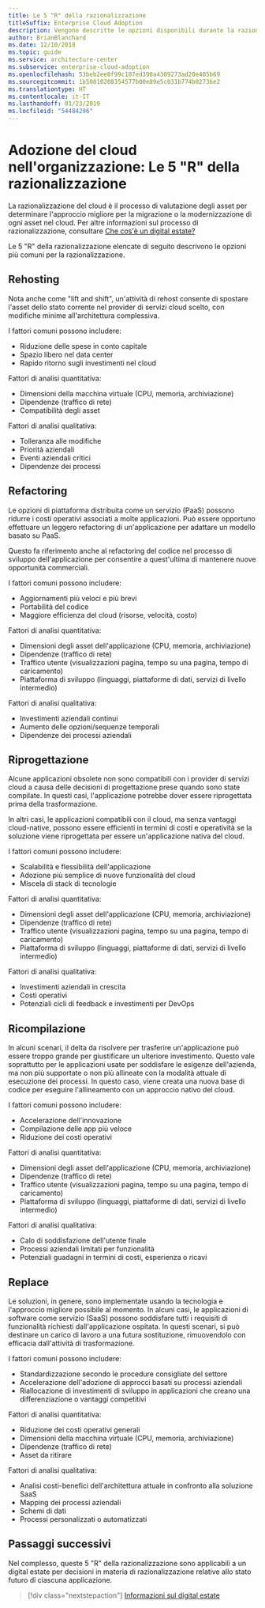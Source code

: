 ```yaml
---
title: Le 5 "R" della razionalizzazione
titleSuffix: Enterprise Cloud Adoption
description: Vengono descritte le opzioni disponibili durante la razionalizzazione di un digital estate
author: BrianBlanchard
ms.date: 12/10/2018
ms.topic: guide
ms.service: architecture-center
ms.subservice: enterprise-cloud-adoption
ms.openlocfilehash: 53beb2ee0f99c107ed390a4309273ad20e405b69
ms.sourcegitcommit: 1b50810208354577b00e89e5c031b774b02736e2
ms.translationtype: HT
ms.contentlocale: it-IT
ms.lasthandoff: 01/23/2019
ms.locfileid: "54484296"
---
```

# <a name="enterprise-cloud-adoption-the-5-rs-of-rationalization"></a>Adozione del cloud nell'organizzazione: Le 5 "R" della razionalizzazione

La razionalizzazione del cloud è il processo di valutazione degli asset per determinare l'approccio migliore per la migrazione o la modernizzazione di ogni asset nel cloud. Per altre informazioni sul processo di razionalizzazione, consultare [Che cos'è un digital estate?](overview.md)

Le 5 "R" della razionalizzazione elencate di seguito descrivono le opzioni più comuni per la razionalizzazione.

## <a name="rehost"></a>Rehosting

Nota anche come "lift and shift", un'attività di rehost consente di spostare l'asset dello stato corrente nel provider di servizi cloud scelto, con modifiche minime all'architettura complessiva.

I fattori comuni possono includere:

* Riduzione delle spese in conto capitale
* Spazio libero nel data center
* Rapido ritorno sugli investimenti nel cloud

Fattori di analisi quantitativa:

* Dimensioni della macchina virtuale (CPU, memoria, archiviazione)
* Dipendenze (traffico di rete)
* Compatibilità degli asset

Fattori di analisi qualitativa:

* Tolleranza alle modifiche
* Priorità aziendali
* Eventi aziendali critici
* Dipendenze dei processi

## <a name="refactor"></a>Refactoring

Le opzioni di piattaforma distribuita come un servizio (PaaS) possono ridurre i costi operativi associati a molte applicazioni. Può essere opportuno effettuare un leggero refactoring di un'applicazione per adattare un modello basato su PaaS.

Questo fa riferimento anche al refactoring del codice nel processo di sviluppo dell'applicazione per consentire a quest'ultima di mantenere nuove opportunità commerciali.

I fattori comuni possono includere:

* Aggiornamenti più veloci e più brevi
* Portabilità del codice
* Maggiore efficienza del cloud (risorse, velocità, costo)

Fattori di analisi quantitativa:

* Dimensioni degli asset dell'applicazione (CPU, memoria, archiviazione)
* Dipendenze (traffico di rete)
* Traffico utente (visualizzazioni pagina, tempo su una pagina, tempo di caricamento)
* Piattaforma di sviluppo (linguaggi, piattaforme di dati, servizi di livello intermedio)

Fattori di analisi qualitativa:

* Investimenti aziendali continui
* Aumento delle opzioni/sequenze temporali
* Dipendenze dei processi aziendali

## <a name="rearchitect"></a>Riprogettazione

Alcune applicazioni obsolete non sono compatibili con i provider di servizi cloud a causa delle decisioni di progettazione prese quando sono state compilate. In questi casi, l'applicazione potrebbe dover essere riprogettata prima della trasformazione.

In altri casi, le applicazioni compatibili con il cloud, ma senza vantaggi cloud-native, possono essere efficienti in termini di costi e operatività se la soluzione viene riprogettata per essere un'applicazione nativa del cloud.

I fattori comuni possono includere:

* Scalabilità e flessibilità dell'applicazione
* Adozione più semplice di nuove funzionalità del cloud
* Miscela di stack di tecnologie

Fattori di analisi quantitativa:

* Dimensioni degli asset dell'applicazione (CPU, memoria, archiviazione)
* Dipendenze (traffico di rete)
* Traffico utente (visualizzazioni pagina, tempo su una pagina, tempo di caricamento)
* Piattaforma di sviluppo (linguaggi, piattaforme di dati, servizi di livello intermedio)

Fattori di analisi qualitativa:

* Investimenti aziendali in crescita
* Costi operativi
* Potenziali cicli di feedback e investimenti per DevOps

## <a name="rebuild"></a>Ricompilazione

In alcuni scenari, il delta da risolvere per trasferire un'applicazione può essere troppo grande per giustificare un ulteriore investimento. Questo vale soprattutto per le applicazioni usate per soddisfare le esigenze dell'azienda, ma non più supportate o non più allineate con la modalità attuale di esecuzione dei processi. In questo caso, viene creata una nuova base di codice per eseguire l'allineamento con un approccio nativo del cloud.

I fattori comuni possono includere:

* Accelerazione dell'innovazione
* Compilazione delle app più veloce
* Riduzione dei costi operativi

Fattori di analisi quantitativa:

* Dimensioni degli asset dell'applicazione (CPU, memoria, archiviazione)
* Dipendenze (traffico di rete)
* Traffico utente (visualizzazioni pagina, tempo su una pagina, tempo di caricamento)
* Piattaforma di sviluppo (linguaggi, piattaforme di dati, servizi di livello intermedio)

Fattori di analisi qualitativa:

* Calo di soddisfazione dell'utente finale
* Processi aziendali limitati per funzionalità
* Potenziali guadagni in termini di costi, esperienza o ricavi

## <a name="replace"></a>Replace

Le soluzioni, in genere, sono implementate usando la tecnologia e l'approccio migliore possibile al momento. In alcuni casi, le applicazioni di software come servizio (SaaS) possono soddisfare tutti i requisiti di funzionalità richiesti dall'applicazione ospitata. In questi scenari, si può destinare un carico di lavoro a una futura sostituzione, rimuovendolo con efficacia dall'attività di trasformazione.

I fattori comuni possono includere:

* Standardizzazione secondo le procedure consigliate del settore
* Accelerazione dell'adozione di approcci basati su processi aziendali
* Riallocazione di investimenti di sviluppo in applicazioni che creano una differenziazione o vantaggi competitivi

Fattori di analisi quantitativa:

* Riduzione dei costi operativi generali
* Dimensioni della macchina virtuale (CPU, memoria, archiviazione)
* Dipendenze (traffico di rete)
* Asset da ritirare

Fattori di analisi qualitativa:

* Analisi costi-benefici dell'architettura attuale in confronto alla soluzione SaaS
* Mapping dei processi aziendali
* Schemi di dati
* Processi personalizzati o automatizzati

## <a name="next-steps"></a>Passaggi successivi

Nel complesso, queste 5 "R" della razionalizzazione sono applicabili a un digital estate per decisioni in materia di razionalizzazione relative allo stato futuro di ciascuna applicazione.

> [!div class="nextstepaction"]
> [Informazioni sul digital estate](overview.md)
